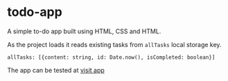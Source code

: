# todo-app

A simple to-do app built using HTML, CSS and HTML.

As the project loads it reads existing tasks from ``` allTasks ``` local storage key.
```
allTasks: [{content: string, id: Date.now(), isCompleted: boolean}]
```

The app can be tested at  [visit app](http://127.0.0.1:5500/todo.html)
